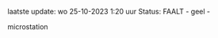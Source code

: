 laatste update: 
wo 25-10-2023  1:20   uur 
Status: FAALT - geel - 
<div class="service R">microstation</div>